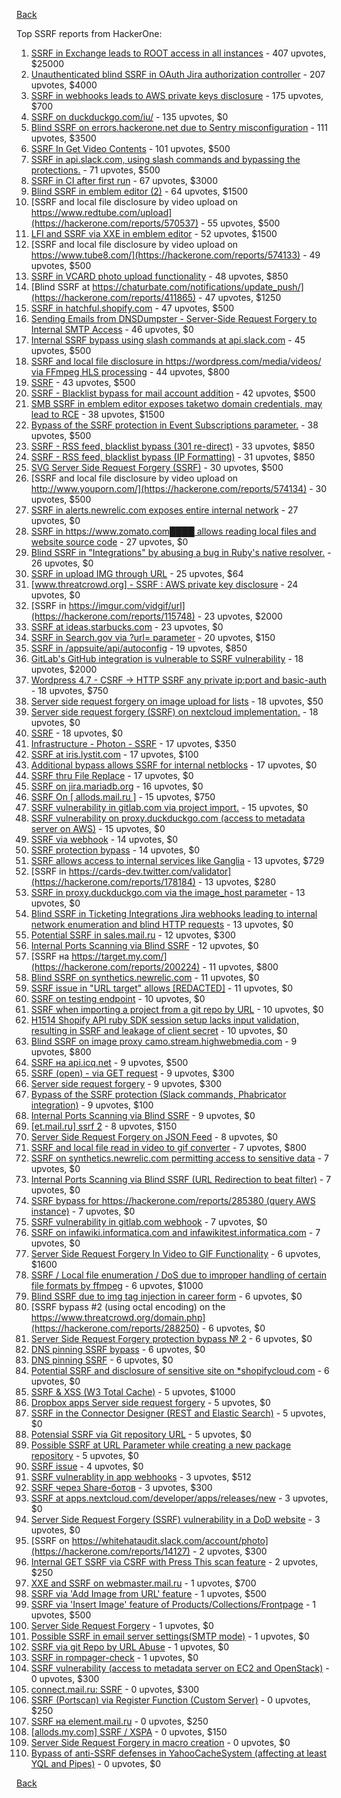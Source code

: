 [Back](../README.md)

Top SSRF reports from HackerOne:

1. [SSRF in Exchange leads to ROOT access in all instances](https://hackerone.com/reports/341876) - 407 upvotes, $25000
2. [Unauthenticated blind SSRF in OAuth Jira authorization controller](https://hackerone.com/reports/398799) - 207 upvotes, $4000
3. [SSRF in webhooks leads to AWS private keys disclosure](https://hackerone.com/reports/508459) - 175 upvotes, $700
4. [SSRF on duckduckgo.com/iu/](https://hackerone.com/reports/398641) - 135 upvotes, $0
5. [Blind SSRF on errors.hackerone.net due to Sentry misconfiguration](https://hackerone.com/reports/374737) - 111 upvotes, $3500
6. [SSRF In Get Video Contents](https://hackerone.com/reports/643622) - 101 upvotes, $500
7. [SSRF in api.slack.com, using slash commands and bypassing the protections.](https://hackerone.com/reports/381129) - 71 upvotes, $500
8. [SSRF in CI after first run](https://hackerone.com/reports/369451) - 67 upvotes, $3000
9. [Blind SSRF in emblem editor (2)](https://hackerone.com/reports/265050) - 64 upvotes, $1500
10. [SSRF and local file disclosure by video upload on https://www.redtube.com/upload](https://hackerone.com/reports/570537) - 55 upvotes, $500
11. [LFI and SSRF via XXE in emblem editor](https://hackerone.com/reports/347139) - 52 upvotes, $1500
12. [SSRF and local file disclosure by video upload on https://www.tube8.com/](https://hackerone.com/reports/574133) - 49 upvotes, $500
13. [SSRF in VCARD photo upload functionality](https://hackerone.com/reports/296045) - 48 upvotes, $850
14. [Blind SSRF at https://chaturbate.com/notifications/update_push/](https://hackerone.com/reports/411865) - 47 upvotes, $1250
15. [SSRF in hatchful.shopify.com](https://hackerone.com/reports/409701) - 47 upvotes, $500
16. [Sending Emails from DNSDumpster - Server-Side Request Forgery to Internal SMTP Access](https://hackerone.com/reports/392859) - 46 upvotes, $0
17. [Internal SSRF bypass using slash commands at api.slack.com](https://hackerone.com/reports/356765) - 45 upvotes, $500
18. [SSRF and local file disclosure in https://wordpress.com/media/videos/ via FFmpeg HLS processing](https://hackerone.com/reports/237381) - 44 upvotes, $800
19. [SSRF](https://hackerone.com/reports/522203) - 43 upvotes, $500
20. [SSRF - Blacklist bypass for mail account addition](https://hackerone.com/reports/303378) - 42 upvotes, $500
21. [SMB SSRF in emblem editor exposes taketwo domain credentials, may lead to RCE](https://hackerone.com/reports/288353) - 38 upvotes, $1500
22. [Bypass of the SSRF protection in Event Subscriptions parameter.](https://hackerone.com/reports/386292) - 38 upvotes, $500
23. [SSRF - RSS feed, blacklist bypass (301 re-direct)](https://hackerone.com/reports/299135) - 33 upvotes, $850
24. [SSRF - RSS feed, blacklist bypass (IP Formatting)](https://hackerone.com/reports/299130) - 31 upvotes, $850
25. [SVG Server Side Request Forgery (SSRF)](https://hackerone.com/reports/223203) - 30 upvotes, $500
26. [SSRF and local file disclosure by video upload on http://www.youporn.com/](https://hackerone.com/reports/574134) - 30 upvotes, $500
27. [SSRF in alerts.newrelic.com exposes entire internal network](https://hackerone.com/reports/198690) - 27 upvotes, $0
28. [SSRF in https://www.zomato.com████ allows reading local files and website source code](https://hackerone.com/reports/271224) - 27 upvotes, $0
29. [Blind SSRF in "Integrations" by abusing a bug in Ruby's native resolver.](https://hackerone.com/reports/287245) - 26 upvotes, $0
30. [SSRF in upload IMG through URL](https://hackerone.com/reports/228377) - 25 upvotes, $64
31. [[www.threatcrowd.org] - SSRF : AWS private key disclosure](https://hackerone.com/reports/285380) - 24 upvotes, $0
32. [SSRF in https://imgur.com/vidgif/url](https://hackerone.com/reports/115748) - 23 upvotes, $2000
33. [SSRF at ideas.starbucks.com](https://hackerone.com/reports/500468) - 23 upvotes, $0
34. [SSRF in Search.gov via ?url= parameter](https://hackerone.com/reports/514224) - 20 upvotes, $150
35. [SSRF in /appsuite/api/autoconfig](https://hackerone.com/reports/293847) - 19 upvotes, $850
36. [GitLab's GitHub integration is vulnerable to SSRF vulnerability](https://hackerone.com/reports/446593) - 18 upvotes, $2000
37. [Wordpress 4.7 - CSRF -> HTTP SSRF any private ip:port and basic-auth](https://hackerone.com/reports/187520) - 18 upvotes, $750
38. [Server side request forgery on image upload for lists](https://hackerone.com/reports/158016) - 18 upvotes, $50
39. [Server side request forgery (SSRF) on nextcloud implementation.](https://hackerone.com/reports/145524) - 18 upvotes, $0
40. [SSRF](https://hackerone.com/reports/253558) - 18 upvotes, $0
41. [Infrastructure - Photon - SSRF](https://hackerone.com/reports/204513) - 17 upvotes, $350
42. [SSRF at iris.lystit.com](https://hackerone.com/reports/206894) - 17 upvotes, $100
43. [Additional bypass allows SSRF for internal netblocks](https://hackerone.com/reports/288950) - 17 upvotes, $0
44. [SSRF thru File Replace](https://hackerone.com/reports/243865) - 17 upvotes, $0
45. [SSRF on jira.mariadb.org](https://hackerone.com/reports/397402) - 16 upvotes, $0
46. [SSRF On [ allods.mail.ru ]](https://hackerone.com/reports/602498) - 15 upvotes, $750
47. [SSRF vulnerability in gitlab.com via project import.](https://hackerone.com/reports/215105) - 15 upvotes, $0
48. [SSRF vulnerability on proxy.duckduckgo.com (access to metadata server on AWS)](https://hackerone.com/reports/395521) - 15 upvotes, $0
49. [SSRF via webhook](https://hackerone.com/reports/243277) - 14 upvotes, $0
50. [SSRF protection bypass](https://hackerone.com/reports/287762) - 14 upvotes, $0
51. [SSRF allows access to internal services like Ganglia](https://hackerone.com/reports/151086) - 13 upvotes, $729
52. [SSRF in https://cards-dev.twitter.com/validator](https://hackerone.com/reports/178184) - 13 upvotes, $280
53. [SSRF in proxy.duckduckgo.com via the image_host parameter](https://hackerone.com/reports/358119) - 13 upvotes, $0
54. [Blind SSRF in Ticketing Integrations Jira webhooks leading to internal network enumeration and blind HTTP requests](https://hackerone.com/reports/344032) - 13 upvotes, $0
55. [Potential SSRF in sales.mail.ru](https://hackerone.com/reports/97395) - 12 upvotes, $300
56. [Internal Ports Scanning via Blind SSRF](https://hackerone.com/reports/263169) - 12 upvotes, $0
57. [SSRF на https://target.my.com/](https://hackerone.com/reports/200224) - 11 upvotes, $800
58. [Blind SSRF on synthetics.newrelic.com](https://hackerone.com/reports/141304) - 11 upvotes, $0
59. [SSRF issue in "URL target" allows [REDACTED]](https://hackerone.com/reports/58897) - 11 upvotes, $0
60. [SSRF on testing endpoint](https://hackerone.com/reports/128685) - 10 upvotes, $0
61. [SSRF when importing a project from a git repo by URL](https://hackerone.com/reports/135937) - 10 upvotes, $0
62. [H1514 Shopify API ruby SDK session setup lacks input validation, resulting in SSRF and leakage of client secret](https://hackerone.com/reports/423437) - 10 upvotes, $0
63. [Blind SSRF on image proxy camo.stream.highwebmedia.com](https://hackerone.com/reports/385178) - 9 upvotes, $800
64. [SSRF на api.icq.net](https://hackerone.com/reports/432277) - 9 upvotes, $500
65. [SSRF (open) - via GET request](https://hackerone.com/reports/180527) - 9 upvotes, $300
66. [Server side request forgery](https://hackerone.com/reports/427227) - 9 upvotes, $300
67. [Bypass of the SSRF protection (Slack commands, Phabricator integration)](https://hackerone.com/reports/61312) - 9 upvotes, $100
68. [Internal Ports Scanning via Blind SSRF](https://hackerone.com/reports/281950) - 9 upvotes, $0
69. [[et.mail.ru] ssrf 2](https://hackerone.com/reports/258237) - 8 upvotes, $150
70. [Server Side Request Forgery on JSON Feed](https://hackerone.com/reports/280511) - 8 upvotes, $0
71. [SSRF and local file read in video to gif converter](https://hackerone.com/reports/115857) - 7 upvotes, $800
72. [SSRF on synthetics.newrelic.com permitting access to sensitive data](https://hackerone.com/reports/141682) - 7 upvotes, $0
73. [Internal Ports Scanning via Blind SSRF (URL Redirection to beat filter)](https://hackerone.com/reports/287496) - 7 upvotes, $0
74. [SSRF bypass for https://hackerone.com/reports/285380 (query AWS instance)](https://hackerone.com/reports/288183) - 7 upvotes, $0
75. [SSRF vulnerability in gitlab.com webhook](https://hackerone.com/reports/301924) - 7 upvotes, $0
76. [SSRF on infawiki.informatica.com and infawikitest.informatica.com](https://hackerone.com/reports/327480) - 7 upvotes, $0
77. [Server Side Request Forgery In Video to GIF Functionality](https://hackerone.com/reports/91816) - 6 upvotes, $1600
78. [SSRF / Local file enumeration / DoS due to improper handling of certain file formats by ffmpeg](https://hackerone.com/reports/115978) - 6 upvotes, $1000
79. [Blind SSRF due to img tag injection in career form](https://hackerone.com/reports/236301) - 6 upvotes, $0
80. [SSRF bypass #2 (using octal encoding) on the https://www.threatcrowd.org/domain.php](https://hackerone.com/reports/288250) - 6 upvotes, $0
81. [Server Side Request Forgery protection bypass № 2](https://hackerone.com/reports/288537) - 6 upvotes, $0
82. [DNS pinning SSRF bypass](https://hackerone.com/reports/288193) - 6 upvotes, $0
83. [DNS pinning SSRF](https://hackerone.com/reports/289187) - 6 upvotes, $0
84. [Potential SSRF and disclosure of sensitive site on *shopifycloud.com](https://hackerone.com/reports/382612) - 6 upvotes, $0
85. [SSRF & XSS (W3 Total Cache)](https://hackerone.com/reports/138721) - 5 upvotes, $1000
86. [Dropbox apps Server side request forgery](https://hackerone.com/reports/137229) - 5 upvotes, $0
87. [SSRF in the Connector Designer (REST and Elastic Search)](https://hackerone.com/reports/112156) - 5 upvotes, $0
88. [Potensial SSRF via Git repository URL](https://hackerone.com/reports/359288) - 5 upvotes, $0
89. [Possible SSRF at URL Parameter while creating a new package repository](https://hackerone.com/reports/151680) - 5 upvotes, $0
90. [SSRF issue](https://hackerone.com/reports/120219) - 4 upvotes, $0
91. [SSRF vulnerablity in app webhooks](https://hackerone.com/reports/56828) - 3 upvotes, $512
92. [SSRF через Share-ботов](https://hackerone.com/reports/197365) - 3 upvotes, $300
93. [SSRF at apps.nextcloud.com/developer/apps/releases/new](https://hackerone.com/reports/213358) - 3 upvotes, $0
94. [Server Side Request Forgery (SSRF) vulnerability in a DoD website](https://hackerone.com/reports/189648) - 3 upvotes, $0
95. [SSRF on https://whitehataudit.slack.com/account/photo](https://hackerone.com/reports/14127) - 2 upvotes, $300
96. [Internal GET SSRF via CSRF with Press This scan feature](https://hackerone.com/reports/110801) - 2 upvotes, $250
97. [XXE and SSRF on webmaster.mail.ru](https://hackerone.com/reports/12583) - 1 upvotes, $700
98. [SSRF via 'Add Image from URL' feature](https://hackerone.com/reports/67377) - 1 upvotes, $500
99. [SSRF via 'Insert Image' feature of Products/Collections/Frontpage](https://hackerone.com/reports/67389) - 1 upvotes, $500
100. [Server Side Request Forgery](https://hackerone.com/reports/4461) - 1 upvotes, $0
101. [Possible SSRF in email server settings(SMTP mode)](https://hackerone.com/reports/222667) - 1 upvotes, $0
102. [SSRF via git Repo by URL Abuse](https://hackerone.com/reports/191216) - 1 upvotes, $0
103. [SSRF in rompager-check](https://hackerone.com/reports/374818) - 1 upvotes, $0
104. [SSRF vulnerability (access to metadata server on EC2 and OpenStack)](https://hackerone.com/reports/53088) - 0 upvotes, $300
105. [connect.mail.ru: SSRF](https://hackerone.com/reports/14033) - 0 upvotes, $300
106. [SSRF (Portscan) via Register Function (Custom Server)](https://hackerone.com/reports/16571) - 0 upvotes, $250
107. [SSRF на element.mail.ru](https://hackerone.com/reports/117158) - 0 upvotes, $250
108. [[allods.my.com] SSRF / XSPA](https://hackerone.com/reports/111950) - 0 upvotes, $150
109. [Server Side Request Forgery in macro creation](https://hackerone.com/reports/50537) - 0 upvotes, $0
110. [Bypass of anti-SSRF defenses in YahooCacheSystem (affecting at least YQL and Pipes)](https://hackerone.com/reports/1066) - 0 upvotes, $0


[Back](../README.md)